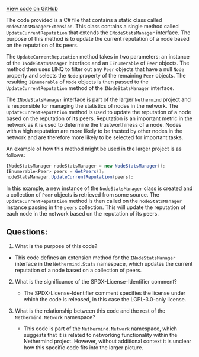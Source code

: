 [View code on GitHub](https://github.com/nethermindeth/nethermind/Nethermind.Network/NodeStatsManagerExtension.cs)

The code provided is a C# file that contains a static class called `NodeStatsManagerExtension`. This class contains a single method called `UpdateCurrentReputation` that extends the `INodeStatsManager` interface. The purpose of this method is to update the current reputation of a node based on the reputation of its peers.

The `UpdateCurrentReputation` method takes in two parameters: an instance of the `INodeStatsManager` interface and an `IEnumerable` of `Peer` objects. The method then uses LINQ to filter out any `Peer` objects that have a null `Node` property and selects the `Node` property of the remaining `Peer` objects. The resulting `IEnumerable` of `Node` objects is then passed to the `UpdateCurrentReputation` method of the `INodeStatsManager` interface.

The `INodeStatsManager` interface is part of the larger `Nethermind` project and is responsible for managing the statistics of nodes in the network. The `UpdateCurrentReputation` method is used to update the reputation of a node based on the reputation of its peers. Reputation is an important metric in the network as it is used to determine the trustworthiness of a node. Nodes with a high reputation are more likely to be trusted by other nodes in the network and are therefore more likely to be selected for important tasks.

An example of how this method might be used in the larger project is as follows:

```csharp
INodeStatsManager nodeStatsManager = new NodeStatsManager();
IEnumerable<Peer> peers = GetPeers();
nodeStatsManager.UpdateCurrentReputation(peers);
```

In this example, a new instance of the `NodeStatsManager` class is created and a collection of `Peer` objects is retrieved from some source. The `UpdateCurrentReputation` method is then called on the `nodeStatsManager` instance passing in the `peers` collection. This will update the reputation of each node in the network based on the reputation of its peers.
## Questions: 
 1. What is the purpose of this code?
   - This code defines an extension method for the `INodeStatsManager` interface in the `Nethermind.Stats` namespace, which updates the current reputation of a node based on a collection of peers.

2. What is the significance of the SPDX-License-Identifier comment?
   - The SPDX-License-Identifier comment specifies the license under which the code is released, in this case the LGPL-3.0-only license.

3. What is the relationship between this code and the rest of the `Nethermind.Network` namespace?
   - This code is part of the `Nethermind.Network` namespace, which suggests that it is related to networking functionality within the Nethermind project. However, without additional context it is unclear how this specific code fits into the larger picture.